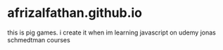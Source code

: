 # afrizalfathan.github.io
this is pig games. i create it when im learning javascript on udemy jonas schmedtman courses
